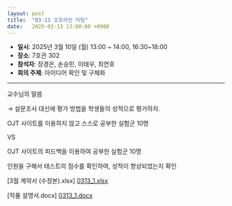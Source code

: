 ```yaml
---
layout: post
title:  "03-13 오프라인 미팅"
date:   2025-03-13 13:00:00 +0900
---
```


- **일시**: 2025년 3월 10일 (월) 13:00 ~ 14:00, 16:30~18:00
- **장소**: 7호관 302
- **참석자**: 장경은, 손승민, 이태우, 최연호
- **회의 주제**: 아이디어 확인 및 구체화

---

교수님의 말씀

→ 설문조사 대신에 평가 방법을 학생들의 성적으로 평가하자.

OJT 사이트를 이용하지 않고 스스로 공부한 실험군 10명

VS

OJT 사이트의 피드백을 이용하여 공부한 실험군 10명

인원을 구해서 테스트의 점수를 확인하여, 성적이 향상되었는지 확인

[3월 계약서 (수정본).xlsx]
[0313_1.xlsx](https://github.com/user-attachments/files/19240808/0313_1.xlsx)

[작품 설명서.docx]
[0313_1.docx](https://github.com/user-attachments/files/19240839/0313_1.docx)